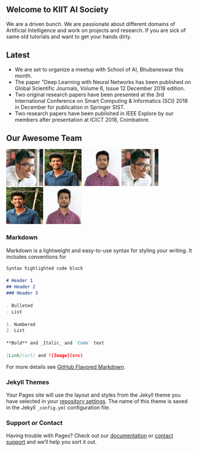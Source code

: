 ## Welcome to KIIT AI Society

We are a driven bunch. We are passionate about different domains of Artificial Intelligence and work on projects and research. If you are sick of same old tutorials and want to get your hands dirty.

## Latest
* We are set to organize a meetup with School of AI, Bhubaneswar this month.
* The paper "Deep Learning with Neural Networks has been published on Global Scientific Journals, Volume 6, Issue 12 December 2018 edition.
* Two original research papers have been presented at the 3rd International Conference on Smart Computing & Informatics (SCI) 2018 in December for publication in Springer SIST.
* Two research papers have been published in IEEE Explore by our members after presentation at ICICT 2018, Coimbatore.


## Our Awesome Team

<p float="left">
  <img src="/assets/images/bando.jpg" width="100" height="100"/>
  <img src="/assets/images/soham.jpg" width="100" height="100"/>
  <img src="/assets/images/aniket.jpg" width="100" height="100"/>
  <img src="/assets/images/bando.jpg" width="100" height="100"/>
  <img src="/assets/images/soham.jpg" width="100" height="100"/>
  <img src="/assets/images/aniket.jpg" width="100" height="100"/>
</p>

### Markdown

Markdown is a lightweight and easy-to-use syntax for styling your writing. It includes conventions for

```markdown
Syntax highlighted code block

# Header 1
## Header 2
### Header 3

- Bulleted
- List

1. Numbered
2. List

**Bold** and _Italic_ and `Code` text

[Link](url) and ![Image](src)
```

For more details see [GitHub Flavored Markdown](https://guides.github.com/features/mastering-markdown/).

### Jekyll Themes

Your Pages site will use the layout and styles from the Jekyll theme you have selected in your [repository settings](https://github.com/kiitai/kiitai.github.io/settings). The name of this theme is saved in the Jekyll `_config.yml` configuration file.

### Support or Contact

Having trouble with Pages? Check out our [documentation](https://docs.github.com/categories/github-pages-basics/) or [contact support](https://github.com/contact) and we’ll help you sort it out.
